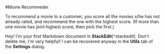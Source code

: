 #Movie Recommeder

To recommend a movie to a customer, you score all the movies s/he has not already rated, and recommend the one with the highest score. (If more than one movie has joint highest score, then pick the first.)



Hey! I'm your first Markdown document in **StackEdit**[^stackedit]. Don't delete me, I'm very helpful! I can be recovered anyway in the **Utils** tab of the <i class="icon-cog"></i> **Settings** dialog.
